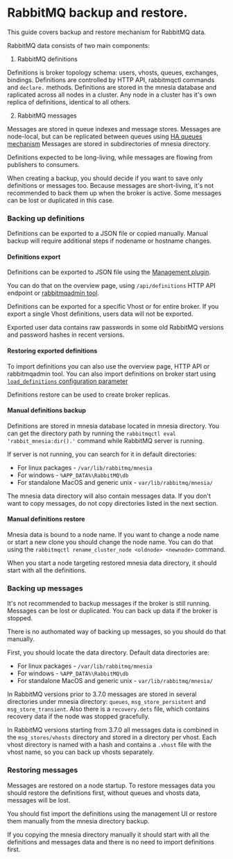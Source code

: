 # RabbitMQ backup and restore.

This guide covers backup and restore mechanism for RabbitMQ data.

RabbitMQ data consists of two main components:

1. RabbitMQ definitions

Definitions is broker topology schema: users, vhosts, queues, exchanges, bindings.
Definitions are controlled by HTTP API, rabbitmqctl commands and `declare.` methods.
Definitions are stored in the mnesia database and raplicated across all nodes in a cluster.
Any node in a cluster has it's own replica of definitions, identical to all others.

2. RabbitMQ messages

Messages are stored in queue indexes and message stores.
Messages are node-local, but can be replicated between queues using [HA queues mechanism](/ha.html)
Messages are stored in subdirectories of mnesia directory.

Definitions expected to be long-living, while messages are flowing from publishers to
consumers.

When creating a backup, you should decide if you want to save only definitions
or messages too.
Because messages are short-living, it's not recommended to back them up when the broker
is active. Some messages can be lost or duplicated in this case.

### Backing up definitions

Definitions can be exported to a JSON file or copied manually. Manual backup will
require additional steps if nodename or hostname changes.

#### Definitions export

Definitions can be exported to JSON file using the [Management plugin](/management.html).

You can do that on the overview page, using `/api/definitions`
HTTP API endpoint or [rabbitmqadmin tool](/management-cli.html).

Definitions can be exported for a specific Vhost or for entire broker.
If you export a single Vhost definitions, users data will not be exported.

Exported user data contains raw passwords in some old RabbitMQ versions and
password hashes in recent versions.

#### Restoring exported definitions

To import definitions you can also use the overview page, HTTP API or rabbitmqadmin tool.
You can also import definitions on broker start using
[`load_definitions` configuration parameter](/management.html#load-definitions)

Definitions restore can be used to create broker replicas.

#### Manual definitions backup

Definitions are stored in mnesia database located in mnesia directory.
You can get the directory path by running the `rabbitmqctl eval 'rabbit_mnesia:dir().'`
command while RabbitMQ server is running.

If server is not running, you can search for it in default directories:
* For linux packages - `/var/lib/rabbitmq/mnesia`
* For windows - `%APP_DATA%\RabbitMQ\db`
* For standalone MacOS and generic unix - `var/lib/rabbitmq/mnesia/`

The mnesia data directory will also contain messages data. If you don't want to
copy messages, do not copy directories listed in the next section.

#### Manual definitions restore

Mnesia data is bound to a node name. If you want to change a node name or start a
new clone you should change the node name. You can do that using the
`rabbitmqctl rename_cluster_node <oldnode> <newnode>` command.

When you start a node targeting restored mnesia data directory, it should start
with all the definitions.

### Backing up messages

It's not recommended to backup messages if the broker is still running.
Messages can be lost or duplicated.
You can back up data if the broker is stopped.

There is no authomated way of backing up messages, so you should do that manually.

First, you should locate the data directory. Default data directories are:
* For linux packages - `/var/lib/rabbitmq/mnesia`
* For windows - `%APP_DATA%\RabbitMQ\db`
* For standalone MacOS and generic unix - `var/lib/rabbitmq/mnesia/`

In RabbitMQ versions prior to 3.7.0 messages are stored in several directories
under mnesia directory: `queues`, `msg_store_persistent` and `msg_store_transient`.
Also there is a `recovery.dets` file, which contains recovery data if the node
was stopped gracefully.

In RabbitMQ versions starting from 3.7.0 all messages data is combined in the
`msg_stores/vhosts` directory and stored in a directory per vhost.
Each vhost directory is named with a hash and contains a `.vhost` file with
the vhost name, so you can back up vhosts separately.

### Restoring messages

Messages are restored on a node startup.
To restore messages data you should restore the definitions first, without queues
and vhosts data, messages will be lost.

You should fist import the definitions using the management UI or restore
them manually from the mnesia directory backup.

If you copying the mnesia directory manually it should start with all
the definitions and messages data and there is no need to import definitions first.









